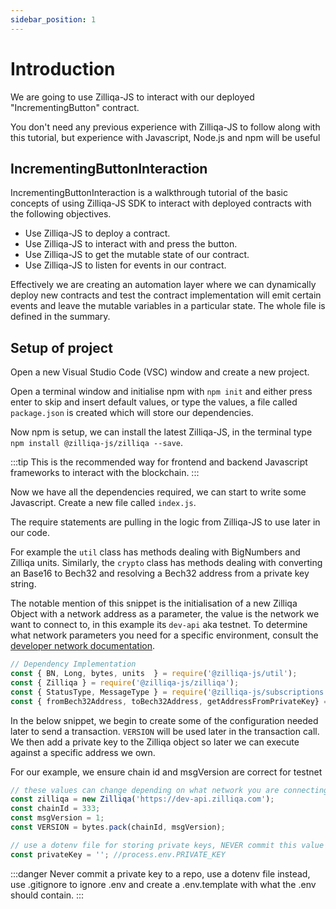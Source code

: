 ```yaml
---
sidebar_position: 1
---
```


# Introduction

We are going to use Zilliqa-JS to interact with our deployed "IncrementingButton" contract.

You don't need any previous experience with Zilliqa-JS to follow along with this tutorial, but experience with Javascript, Node.js and npm will be useful

## IncrementingButtonInteraction

IncrementingButtonInteraction is a walkthrough tutorial of the basic concepts of using Zilliqa-JS SDK to interact with deployed contracts with the following objectives.

* Use Zilliqa-JS to deploy a contract.
* Use Zilliqa-JS to interact with and press the button.
* Use Zilliqa-JS to get the mutable state of our contract.
* Use Zilliqa-JS to listen for events in our contract.

Effectively we are creating an automation layer where we can dynamically deploy new contracts and test the contract implementation will emit certain events and leave the mutable variables in a particular state. The whole file is defined in the summary.

## Setup of project

Open a new Visual Studio Code (VSC) window and create a new project.

Open a terminal window and initialise npm with ```npm init``` and either press enter to skip and insert default values, or type the values, a file called ```package.json``` is created which will store our dependencies.

Now npm is setup, we can install the latest Zilliqa-JS, in the terminal type ```npm install @zilliqa-js/zilliqa --save```.

:::tip
This is the recommended way for frontend and backend Javascript frameworks to interact with the blockchain.
:::

Now we have all the dependencies required, we can start to write some Javascript. Create a new file called ```index.js```.

The require statements are pulling in the logic from Zilliqa-JS to use later in our code.

For example the ```util``` class has methods dealing with BigNumbers and Zilliqa units. Similarly, the ```crypto``` class has methods dealing with converting an Base16 to Bech32 and resolving a Bech32 address from a private key string.

The notable mention of this snippet is the initialisation of a new Zilliqa Object with a network address as a parameter, the value is the network we want to connect to, in this example its ```dev-api``` aka testnet. To determine what network parameters you need for a specific environment, consult the [developer network documentation](https://dev.zilliqa.com/docs/apis/api-introduction).

```js
// Dependency Implementation
const { BN, Long, bytes, units  } = require('@zilliqa-js/util');
const { Zilliqa } = require('@zilliqa-js/zilliqa');
const { StatusType, MessageType } = require('@zilliqa-js/subscriptions');
const { fromBech32Address, toBech32Address, getAddressFromPrivateKey} = require('@zilliqa-js/crypto');
```

In the below snippet, we begin to create some of the configuration needed later to send a transaction. ```VERSION``` will be used later in the transaction call. We then add a private key to the Zilliqa object so later we can execute against a specific address we own.

For our example, we ensure chain id and msgVersion are correct for testnet

```js
// these values can change depending on what network you are connecting on
const zilliqa = new Zilliqa('https://dev-api.zilliqa.com');
const chainId = 333;
const msgVersion = 1; 
const VERSION = bytes.pack(chainId, msgVersion);

// use a dotenv file for storing private keys, NEVER commit this value directly to your repo
const privateKey = ''; //process.env.PRIVATE_KEY
```

:::danger
Never commit a private key to a repo, use a dotenv file instead, use .gitignore to ignore .env and create a .env.template with what the .env should contain.
:::
